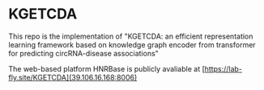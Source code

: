 # KGETCDA

This repo is the implementation of "KGETCDA: an efficient representation learning framework based on knowledge graph encoder from transformer for predicting circRNA-disease associations"

The web-based platform HNRBase is publicly avaliable at [https://lab-fly.site/KGETCDA](39.106.16.168:8006)
